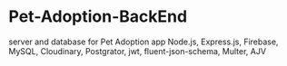 # Pet-Adoption-BackEnd
server and database for Pet Adoption app
Node.js, Express.js, Firebase, MySQL, Cloudinary, Postgrator, jwt, fluent-json-schema, Multer, AJV
